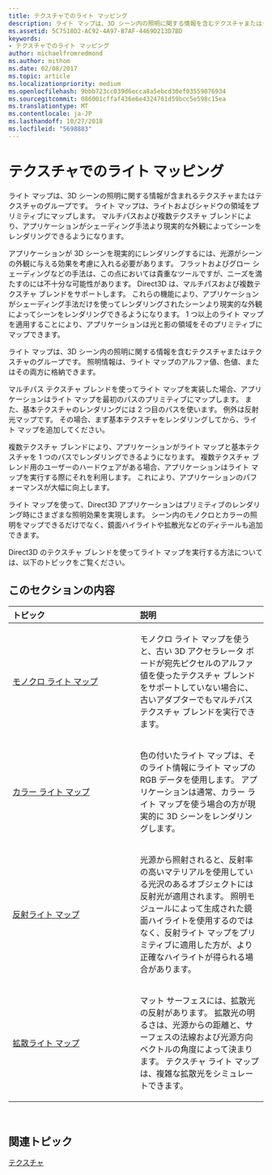 ```yaml
---
title: テクスチャでのライト マッピング
description: ライト マップは、3D シーン内の照明に関する情報を含むテクスチャまたはテクスチャのグループです。
ms.assetid: 5C7518D2-AC92-4A97-B7AF-4469D213D7BD
keywords:
- テクスチャでのライト マッピング
author: michaelfromredmond
ms.author: mithom
ms.date: 02/08/2017
ms.topic: article
ms.localizationpriority: medium
ms.openlocfilehash: 9bbb723cc039d6ecca8a5ebcd30ef03559076934
ms.sourcegitcommit: 086001cffaf436e6e4324761d59bcc5e598c15ea
ms.translationtype: MT
ms.contentlocale: ja-JP
ms.lasthandoff: 10/27/2018
ms.locfileid: "5698883"
---
```

# <a name="light-mapping-with-textures"></a>テクスチャでのライト マッピング


ライト マップは、3D シーンの照明に関する情報が含まれるテクスチャまたはテクスチャのグループです。 ライト マップは、ライトおよびシャドウの領域をプリミティブにマップします。 マルチパスおよび複数テクスチャ ブレンドにより、アプリケーションがシェーディング手法より現実的な外観によってシーンをレンダリングできるようになります。

アプリケーションが 3D シーンを現実的にレンダリングするには、光源がシーンの外観に与える効果を考慮に入れる必要があります。 フラットおよびグロー シェーディングなどの手法は、この点においては貴重なツールですが、ニーズを満たすのには不十分な可能性があります。 Direct3D は、マルチパスおよび複数テクスチャ ブレンドをサポートします。 これらの機能により、アプリケーションがシェーディング手法だけを使ってレンダリングされたシーンより現実的な外観によってシーンをレンダリングできるようになります。 1 つ以上のライト マップを適用することにより、アプリケーションは光と影の領域をそのプリミティブにマップできます。

ライト マップは、3D シーン内の照明に関する情報を含むテクスチャまたはテクスチャのグループです。 照明情報は、ライト マップのアルファ値、色値、またはその両方に格納できます。

マルチパス テクスチャ ブレンドを使ってライト マップを実装した場合、アプリケーションはライト マップを最初のパスのプリミティブにマップします。 また、基本テクスチャのレンダリングには 2 つ目のパスを使います。 例外は反射光マップです。 その場合、まず基本テクスチャをレンダリングしてから、ライト マップを追加してください。

複数テクスチャ ブレンドにより、アプリケーションがライト マップと基本テクスチャを 1 つのパスでレンダリングできるようになります。 複数テクスチャ ブレンド用のユーザーのハードウェアがある場合、アプリケーションはライト マップを実行する際にそれを利用します。 これにより、アプリケーションのパフォーマンスが大幅に向上します。

ライト マップを使って、Direct3D アプリケーションはプリミティブのレンダリング時にさまざまな照明効果を実現します。 シーン内のモノクロとカラーの照明をマップできるだけでなく、鏡面ハイライトや拡散光などのディテールも追加できます。

Direct3D のテクスチャ ブレンドを使ってライト マップを実行する方法については、以下のトピックをご覧ください。

## <a name="span-idin-this-sectionspanin-this-section"></a><span id="in-this-section"></span>このセクションの内容


<table>
<colgroup>
<col width="50%" />
<col width="50%" />
</colgroup>
<thead>
<tr class="header">
<th align="left">トピック</th>
<th align="left">説明</th>
</tr>
</thead>
<tbody>
<tr class="odd">
<td align="left"><p><a href="monochrome-light-maps.md">モノクロ ライト マップ</a></p></td>
<td align="left"><p>モノクロ ライト マップを使うと、古い 3D アクセラレータ ボードが宛先ピクセルのアルファ値を使ったテクスチャ ブレンドをサポートしていない場合に、古いアダプターでもマルチパス テクスチャ ブレンドを実行できます。</p></td>
</tr>
<tr class="even">
<td align="left"><p><a href="color-light-maps.md">カラー ライト マップ</a></p></td>
<td align="left"><p>色の付いたライト マップは、そのライト情報にライト マップの RGB データを使用します。 アプリケーションは通常、カラー ライト マップを使う場合の方が現実的に 3D シーンをレンダリングします。</p></td>
</tr>
<tr class="odd">
<td align="left"><p><a href="specular-light-maps.md">反射ライト マップ</a></p></td>
<td align="left"><p>光源から照射されると、反射率の高いマテリアルを使用している光沢のあるオブジェクトには反射光が適用されます。 照明モジュールによって生成された鏡面ハイライトを使用するのではなく、反射ライト マップをプリミティブに適用した方が、より正確なハイライトが得られる場合があります。</p></td>
</tr>
<tr class="even">
<td align="left"><p><a href="diffuse-light-maps.md">拡散ライト マップ</a></p></td>
<td align="left"><p>マット サーフェスには、拡散光の反射があります。 拡散光の明るさは、光源からの距離と、サーフェスの法線および光源方向ベクトルの角度によって決まります。 テクスチャ ライト マップは、複雑な拡散光をシミュレートできます。</p></td>
</tr>
</tbody>
</table>

 

## <a name="span-idrelated-topicsspanrelated-topics"></a><span id="related-topics"></span>関連トピック


[テクスチャ](textures.md)

 

 




